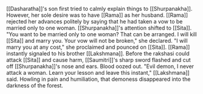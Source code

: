 [[Dasharatha]]'s son first tried to calmly explain things to [[Shurpanakha]]. However, her sole desire was to have [[Rama]] as her husband. [[Rama]] rejected her advances politely by saying that he had taken a vow to be married only to one woman. [[Shurpanakha]]'s attention shifted to [[Sita]]. "You want to be married only to one woman? That can be arranged. I will kill [[Sita]] and marry you. Your vow will not be broken," she declared. "I will marry you at any cost," she proclaimed and pounced on [[Sita]]. [[Rama]] instantly signaled to his brother [[Lakshmana]]. Before the rakshasi could attack [[Sita]] and cause harm, [[Saumitri]]'s sharp sword flashed and cut off [[Shurpanakha]]'s nose and ears. Blood oozed out. "Evil demon, I never attack a woman. Learn your lesson and leave this instant," [[Lakshmana]] said. Howling in pain and humiliation, that demoness disappeared into the darkness of the forest.